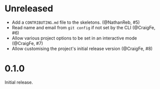 # Unreleased

- Add a `CONTRIBUTING.md` file to the skeletons. (@NathanReb, #5)
- Read name and email from `git config` if not set by the CLI (@CraigFe, #6)
- Allow various project options to be set in an interactive mode (@CraigFe, #7)
- Allow customising the project's initial release version (@CraigFe, #8)

# 0.1.0

Initial release.
